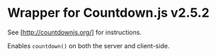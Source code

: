 # Wrapper for Countdown.js v2.5.2

See [http://countdownjs.org/] for instructions.

Enables `countdown()` on both the server and client-side.